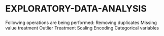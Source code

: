 # EXPLORATORY-DATA-ANALYSIS
Following operations are being performed: 
Removing duplicates
Missing value treatment
Outlier Treatment
Scaling
Encoding Categorical variables
